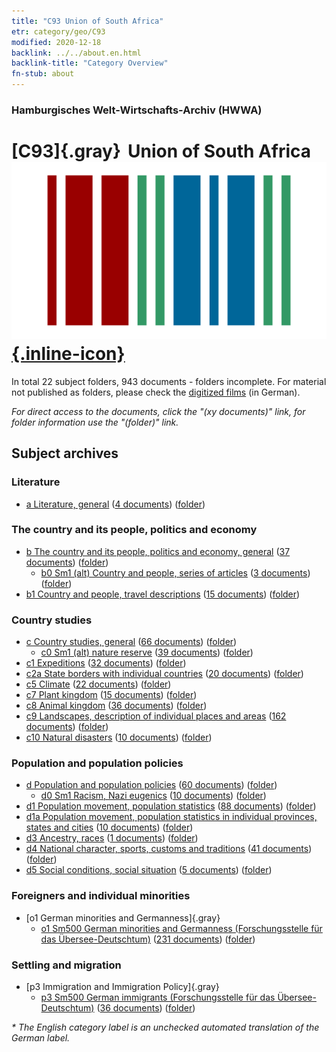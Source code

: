 ```yaml
---
title: "C93 Union of South Africa"
etr: category/geo/C93
modified: 2020-12-18
backlink: ../../about.en.html
backlink-title: "Category Overview"
fn-stub: about
---
```


### Hamburgisches Welt-Wirtschafts-Archiv (HWWA)
# [C93]{.gray}&#8201; Union of South Africa&#160; [![Wikidata item](/images/Wikidata-logo.svg){.inline-icon}](http://www.wikidata.org/entity/Q193619)





In total 22 subject folders, 943 documents - folders incomplete.
For material not published as folders, please check the [digitized films](/film/h1_sh) (in German).

_For direct access to the documents, click the "(xy documents)" link, for folder information use the "(folder)" link._

## Subject archives



### Literature

- [a Literature, general](../../../subject/about.en.html#a) (<a href="https://dfg-viewer.de/show/?tx_dlf[id]=https://pm20.zbw.eu/mets/sh/1414xx/141454/1423xx/142393/public.mets.en.xml" target="_blank">4 documents</a>) ([folder](http://purl.org/pressemappe20/folder/sh/141454,142393))

### The country and its people, politics and economy

- [b The country and its people, politics and economy, general](../../../subject/about.en.html#b) (<a href="https://dfg-viewer.de/show/?tx_dlf[id]=https://pm20.zbw.eu/mets/sh/1414xx/141454/1441xx/144196/public.mets.en.xml" target="_blank">37 documents</a>) ([folder](http://purl.org/pressemappe20/folder/sh/141454,144196))
  - [b0 Sm1 (alt) Country and people, series of articles](../../../subject/about.en.html#b0_Sm1_(alt)) (<a href="https://dfg-viewer.de/show/?tx_dlf[id]=https://pm20.zbw.eu/mets/sh/1414xx/141454/1441xx/144198/public.mets.en.xml" target="_blank">3 documents</a>) ([folder](http://purl.org/pressemappe20/folder/sh/141454,144198))
- [b1 Country and people, travel descriptions](../../../subject/about.en.html#b1) (<a href="https://dfg-viewer.de/show/?tx_dlf[id]=https://pm20.zbw.eu/mets/sh/1414xx/141454/1441xx/144197/public.mets.en.xml" target="_blank">15 documents</a>) ([folder](http://purl.org/pressemappe20/folder/sh/141454,144197))

### Country studies

- [c Country studies, general](../../../subject/about.en.html#c) (<a href="https://dfg-viewer.de/show/?tx_dlf[id]=https://pm20.zbw.eu/mets/sh/1414xx/141454/1441xx/144199/public.mets.en.xml" target="_blank">66 documents</a>) ([folder](http://purl.org/pressemappe20/folder/sh/141454,144199))
  - [c0 Sm1 (alt) nature reserve](../../../subject/about.en.html#c0_Sm1_(alt)) (<a href="https://dfg-viewer.de/show/?tx_dlf[id]=https://pm20.zbw.eu/mets/sh/1414xx/141454/1442xx/144217/public.mets.en.xml" target="_blank">39 documents</a>) ([folder](http://purl.org/pressemappe20/folder/sh/141454,144217))
- [c1 Expeditions](../../../subject/about.en.html#c1) (<a href="https://dfg-viewer.de/show/?tx_dlf[id]=https://pm20.zbw.eu/mets/sh/1414xx/141454/1442xx/144200/public.mets.en.xml" target="_blank">32 documents</a>) ([folder](http://purl.org/pressemappe20/folder/sh/141454,144200))
- [c2a State borders with individual countries](../../../subject/about.en.html#c2a) (<a href="https://dfg-viewer.de/show/?tx_dlf[id]=https://pm20.zbw.eu/mets/sh/1414xx/141454/1442xx/144203/public.mets.en.xml" target="_blank">20 documents</a>) ([folder](http://purl.org/pressemappe20/folder/sh/141454,144203))
- [c5 Climate](../../../subject/about.en.html#c5) (<a href="https://dfg-viewer.de/show/?tx_dlf[id]=https://pm20.zbw.eu/mets/sh/1414xx/141454/1442xx/144209/public.mets.en.xml" target="_blank">22 documents</a>) ([folder](http://purl.org/pressemappe20/folder/sh/141454,144209))
- [c7 Plant kingdom](../../../subject/about.en.html#c7) (<a href="https://dfg-viewer.de/show/?tx_dlf[id]=https://pm20.zbw.eu/mets/sh/1414xx/141454/1442xx/144211/public.mets.en.xml" target="_blank">15 documents</a>) ([folder](http://purl.org/pressemappe20/folder/sh/141454,144211))
- [c8 Animal kingdom](../../../subject/about.en.html#c8) (<a href="https://dfg-viewer.de/show/?tx_dlf[id]=https://pm20.zbw.eu/mets/sh/1414xx/141454/1442xx/144212/public.mets.en.xml" target="_blank">36 documents</a>) ([folder](http://purl.org/pressemappe20/folder/sh/141454,144212))
- [c9 Landscapes, description of individual places and areas](../../../subject/about.en.html#c9) (<a href="https://dfg-viewer.de/show/?tx_dlf[id]=https://pm20.zbw.eu/mets/sh/1414xx/141454/1442xx/144214/public.mets.en.xml" target="_blank">162 documents</a>) ([folder](http://purl.org/pressemappe20/folder/sh/141454,144214))
- [c10 Natural disasters](../../../subject/about.en.html#c10) (<a href="https://dfg-viewer.de/show/?tx_dlf[id]=https://pm20.zbw.eu/mets/sh/1414xx/141454/1442xx/144215/public.mets.en.xml" target="_blank">10 documents</a>) ([folder](http://purl.org/pressemappe20/folder/sh/141454,144215))

### Population and population policies

- [d Population and population policies](../../../subject/about.en.html#d) (<a href="https://dfg-viewer.de/show/?tx_dlf[id]=https://pm20.zbw.eu/mets/sh/1414xx/141454/1442xx/144221/public.mets.en.xml" target="_blank">60 documents</a>) ([folder](http://purl.org/pressemappe20/folder/sh/141454,144221))
  - [d0 Sm1 Racism, Nazi eugenics](../../../subject/about.en.html#d0_Sm1) (<a href="https://dfg-viewer.de/show/?tx_dlf[id]=https://pm20.zbw.eu/mets/sh/1414xx/141454/1442xx/144259/public.mets.en.xml" target="_blank">10 documents</a>) ([folder](http://purl.org/pressemappe20/folder/sh/141454,144259))
- [d1 Population movement, population statistics](../../../subject/about.en.html#d1) (<a href="https://dfg-viewer.de/show/?tx_dlf[id]=https://pm20.zbw.eu/mets/sh/1414xx/141454/1442xx/144222/public.mets.en.xml" target="_blank">88 documents</a>) ([folder](http://purl.org/pressemappe20/folder/sh/141454,144222))
- [d1a Population movement, population statistics in individual provinces, states and cities](../../../subject/about.en.html#d1a) (<a href="https://dfg-viewer.de/show/?tx_dlf[id]=https://pm20.zbw.eu/mets/sh/1414xx/141454/1442xx/144225/public.mets.en.xml" target="_blank">10 documents</a>) ([folder](http://purl.org/pressemappe20/folder/sh/141454,144225))
- [d3 Ancestry, races](../../../subject/about.en.html#d3) (<a href="https://dfg-viewer.de/show/?tx_dlf[id]=https://pm20.zbw.eu/mets/sh/1414xx/141454/1442xx/144226/public.mets.en.xml" target="_blank">1 documents</a>) ([folder](http://purl.org/pressemappe20/folder/sh/141454,144226))
- [d4 National character, sports, customs and traditions](../../../subject/about.en.html#d4) (<a href="https://dfg-viewer.de/show/?tx_dlf[id]=https://pm20.zbw.eu/mets/sh/1414xx/141454/1442xx/144228/public.mets.en.xml" target="_blank">41 documents</a>) ([folder](http://purl.org/pressemappe20/folder/sh/141454,144228))
- [d5 Social conditions, social situation](../../../subject/about.en.html#d5) (<a href="https://dfg-viewer.de/show/?tx_dlf[id]=https://pm20.zbw.eu/mets/sh/1414xx/141454/1442xx/144233/public.mets.en.xml" target="_blank">5 documents</a>) ([folder](http://purl.org/pressemappe20/folder/sh/141454,144233))

### Foreigners and individual minorities

- [o1 German minorities and Germanness]{.gray}
  - [o1 Sm500 German minorities and Germanness (Forschungsstelle für das Übersee-Deutschtum)](../../../subject/about.en.html#o1_Sm500) (<a href="https://dfg-viewer.de/show/?tx_dlf[id]=https://pm20.zbw.eu/mets/sh/1414xx/141454/1459xx/145911/public.mets.en.xml" target="_blank">231 documents</a>) ([folder](http://purl.org/pressemappe20/folder/sh/141454,145911))

### Settling and migration

- [p3 Immigration and Immigration Policy]{.gray}
  - [p3 Sm500 German immigrants (Forschungsstelle für das Übersee-Deutschtum)](../../../subject/about.en.html#p3_Sm500) (<a href="https://dfg-viewer.de/show/?tx_dlf[id]=https://pm20.zbw.eu/mets/sh/1414xx/141454/1459xx/145921/public.mets.en.xml" target="_blank">36 documents</a>) ([folder](http://purl.org/pressemappe20/folder/sh/141454,145921))


_* The English category label is an unchecked automated translation of the German label._

